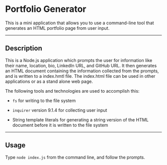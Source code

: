 # Portfolio Generator

This is a mini application that allows you to use a command-line tool that generates an HTML portfolio page from user input.

---

## Description

This is a Node.js application which prompts the user for information like their name, location, bio, LinkedIn URL, and GitHub URL. 
It then generates an HTML document containing the information collected from the prompts, and is written to a index.hmtl file. 
The index.html file can be used in other applications or as a stand alone web page.

The following tools and technologies are used to accomplish this:
* `fs` for writing to the file system

* `inquirer` version 9.1.4 for collecting user input

* String template literals for generating a string version of the HTML document before it is written to the file system

---

## Usage

Type `node index.js` from the command line, and follow the prompts.


